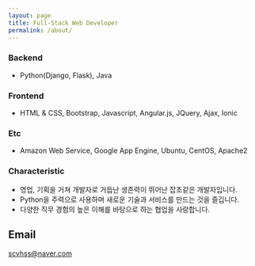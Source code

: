 ```yaml
---
layout: page
title: Full-Stack Web Developer
permalink: /about/
---
```


### Backend
- Python(Django, Flask), Java

### Frontend
- HTML & CSS, Bootstrap, Javascript, Angular.js, JQuery, Ajax, Ionic

### Etc
- Amazon Web Service, Google App Engine, Ubuntu, CentOS, Apache2


### Characteristic
- 영업, 기획을 거쳐 개발자로 거듭난 생존력이 뛰어난 잡초같은 개발자입니다.
- Python을 주력으로 사용하며 새로운 기술과 서비스를 만드는 것을 즐깁니다.
- 다양한 직무 경험의 높은 이해를 바탕으로 하는 협업을 사랑합니다.


## Email
[scvhss@naver.com](mailto:scvhss@naver.com)